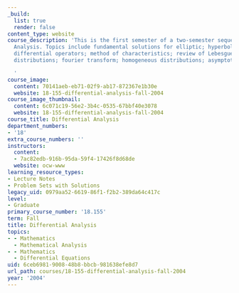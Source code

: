```yaml
---
_build:
  list: true
  render: false
content_type: website
course_description: 'This is the first semester of a two-semester sequence on Differential
  Analysis. Topics include fundamental solutions for elliptic; hyperbolic and parabolic
  differential operators; method of characteristics; review of Lebesgue integration;
  distributions; fourier transform; homogeneous distributions; asymptotic methods.

  '
course_image:
  content: 70141aeb-eb71-02f9-ab17-872367e1b30e
  website: 18-155-differential-analysis-fall-2004
course_image_thumbnail:
  content: 6c071c19-56e2-3b4c-0535-67bbf40e3078
  website: 18-155-differential-analysis-fall-2004
course_title: Differential Analysis
department_numbers:
- '18'
extra_course_numbers: ''
instructors:
  content:
  - 7ac82edb-916b-95da-59f4-17426f8d68de
  website: ocw-www
learning_resource_types:
- Lecture Notes
- Problem Sets with Solutions
legacy_uid: 0979aa52-6619-86f1-f2b2-389da64c417c
level:
- Graduate
primary_course_number: '18.155'
term: Fall
title: Differential Analysis
topics:
- - Mathematics
  - Mathematical Analysis
- - Mathematics
  - Differential Equations
uid: 6ceb6981-9008-48b8-bbcb-981638efe8d7
url_path: courses/18-155-differential-analysis-fall-2004
year: '2004'
---
```

